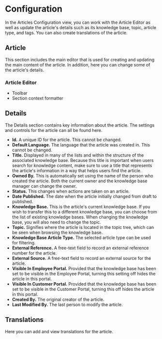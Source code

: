 # Configuration
In the Articles Configuration view, you can work with the Article Editor as well as update the article's details such as its knowledge base, topic, article type, and tags. You can also create translations of the article.

## Article
This section includes the main editor that is used for creating and updating the main content of the article. In addition, here you can change some of the article's details.

### Article Editor
* Toolbar
* Section context formatter

## Details
The Details section contains key information about the article. The settings and controls for the article can all be found here.
* **Id.** A unique ID for the article. This cannot be changed.
* **Default Language.** The language that the article was created in. This cannot be changed.  
* **Title.** Displayed in many of the lists and within the structure of the associated knowledge base. Because this title is important when users search for knowledge content, make sure to use a title that represents the article's information in a way that helps users find the article.
* **Owned By.** This is automatically set using the name of the person who created the article. Both the current owner and the knowledge base manager can change the owner.
* **Status.** This changes when actions are taken on an article.  
* **Date Published.** The date when the article initially changed from draft to published.
* **Knowledge Base.** This is the article's current knowledge base.  If you wish to transfer this to a different knowledge base, you can choose from the list of existing knowledge bases.  When changing the knowledge base, you will also need to change the topic.
* **Topic.** Signifies where the article is located in the topic tree, which can be seen when browsing the knowledge base.
* **Knowledge Base Article Type.** The selected article type can be used for filtering.
* **External Reference.** A free-text field to record an external reference number for the article.
* **External Source.** A free-text field to record an external source for the article.
* **Visible In Employee Portal.** Provided that the knowledge base has been set to be visible in the Employee Portal, turning this setting off hides the article in this portal.
* **Visible In Customer Portal.** Provided that the knowledge base has been set to be visible in the Customer Portal, turning this off hides the article in this portal.
* **Created By.** The original creator of the article.
* **Last Modified By.** The last person to modify the article.  

## Translations
Here you can add and view translations for the article.